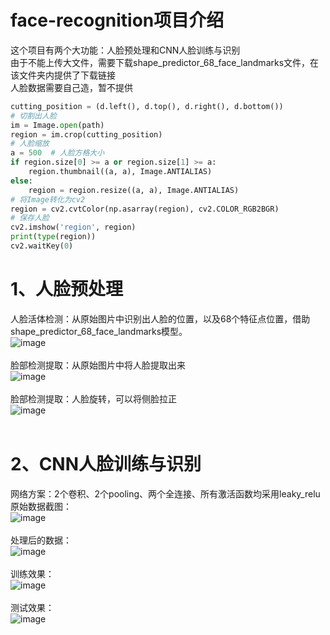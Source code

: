 # face-recognition项目介绍

这个项目有两个大功能：人脸预处理和CNN人脸训练与识别<br />
由于不能上传大文件，需要下载shape_predictor_68_face_landmarks文件，在该文件夹内提供了下载链接<br />
人脸数据需要自己造，暂不提供
```python
cutting_position = (d.left(), d.top(), d.right(), d.bottom())
# 切割出人脸
im = Image.open(path)
region = im.crop(cutting_position)
# 人脸缩放
a = 500  # 人脸方格大小
if region.size[0] >= a or region.size[1] >= a:
    region.thumbnail((a, a), Image.ANTIALIAS)
else:
    region = region.resize((a, a), Image.ANTIALIAS)
# 将Image转化为cv2
region = cv2.cvtColor(np.asarray(region), cv2.COLOR_RGB2BGR)
# 保存人脸
cv2.imshow('region', region)
print(type(region))
cv2.waitKey(0)
```
# 1、人脸预处理<br />
人脸活体检测：从原始图片中识别出人脸的位置，以及68个特征点位置，借助shape_predictor_68_face_landmarks模型。<br />
![image](https://github.com/duhanmin/face-recognition/blob/master/images/4.png)<br /><br />
脸部检测提取：从原始图片中将人脸提取出来<br />
![image](https://github.com/duhanmin/face-recognition/blob/master/images/5.png)<br /><br />
脸部检测提取：人脸旋转，可以将侧脸拉正<br />
![image](https://github.com/duhanmin/face-recognition/blob/master/images/3.png)<br />
<br />
# 2、CNN人脸训练与识别<br />
网络方案：2个卷积、2个pooling、两个全连接、所有激活函数均采用leaky_relu<br />
原始数据截图：<br />
![image](https://github.com/duhanmin/face-recognition/blob/master/images/1.png)<br /><br />
处理后的数据：<br />
![image](https://github.com/duhanmin/face-recognition/blob/master/images/2.png)<br /><br />
训练效果：<br />
![image](https://github.com/duhanmin/face-recognition/blob/master/images/6.png)<br /><br />
测试效果：<br />
![image](https://github.com/duhanmin/face-recognition/blob/master/images/7.png)<br /><br />

